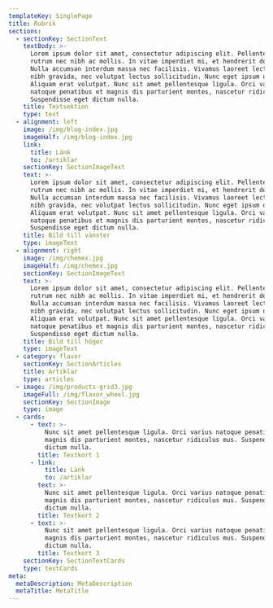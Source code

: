 ```yaml
---
templateKey: SinglePage
title: Rubrik
sections:
  - sectionKey: SectionText
    textBody: >-
      Lorem ipsum dolor sit amet, consectetur adipiscing elit. Pellentesque
      rutrum nec nibh ac mollis. In vitae imperdiet mi, et hendrerit dolor.
      Nulla accumsan interdum massa nec facilisis. Vivamus laoreet lectus ac
      nibh gravida, nec volutpat lectus sollicitudin. Nunc eget ipsum diam.
      Aliquam erat volutpat. Nunc sit amet pellentesque ligula. Orci varius
      natoque penatibus et magnis dis parturient montes, nascetur ridiculus mus.
      Suspendisse eget dictum nulla.
    title: Textsektion
    type: text
  - alignment: left
    image: /img/blog-index.jpg
    imageHalf: /img/blog-index.jpg
    link:
      title: Länk
      to: /artiklar
    sectionKey: SectionImageText
    text: >-
      Lorem ipsum dolor sit amet, consectetur adipiscing elit. Pellentesque
      rutrum nec nibh ac mollis. In vitae imperdiet mi, et hendrerit dolor.
      Nulla accumsan interdum massa nec facilisis. Vivamus laoreet lectus ac
      nibh gravida, nec volutpat lectus sollicitudin. Nunc eget ipsum diam.
      Aliquam erat volutpat. Nunc sit amet pellentesque ligula. Orci varius
      natoque penatibus et magnis dis parturient montes, nascetur ridiculus mus.
      Suspendisse eget dictum nulla.
    title: Bild till vänster
    type: imageText
  - alignment: right
    image: /img/chemex.jpg
    imageHalf: /img/chemex.jpg
    sectionKey: SectionImageText
    text: >-
      Lorem ipsum dolor sit amet, consectetur adipiscing elit. Pellentesque
      rutrum nec nibh ac mollis. In vitae imperdiet mi, et hendrerit dolor.
      Nulla accumsan interdum massa nec facilisis. Vivamus laoreet lectus ac
      nibh gravida, nec volutpat lectus sollicitudin. Nunc eget ipsum diam.
      Aliquam erat volutpat. Nunc sit amet pellentesque ligula. Orci varius
      natoque penatibus et magnis dis parturient montes, nascetur ridiculus mus.
      Suspendisse eget dictum nulla.
    title: Bild till höger
    type: imageText
  - category: flavor
    sectionKey: SectionArticles
    title: Artiklar
    type: articles
  - image: /img/products-grid3.jpg
    imageFull: /img/flavor_wheel.jpg
    sectionKey: SectionImage
    type: image
  - cards:
      - text: >-
          Nunc sit amet pellentesque ligula. Orci varius natoque penatibus et
          magnis dis parturient montes, nascetur ridiculus mus. Suspendisse eget
          dictum nulla.
        title: Textkort 1
      - link:
          title: Länk
          to: /artiklar
        text: >-
          Nunc sit amet pellentesque ligula. Orci varius natoque penatibus et
          magnis dis parturient montes, nascetur ridiculus mus. Suspendisse eget
          dictum nulla.
        title: Textkort 2
      - text: >-
          Nunc sit amet pellentesque ligula. Orci varius natoque penatibus et
          magnis dis parturient montes, nascetur ridiculus mus. Suspendisse eget
          dictum nulla.
        title: Textkort 3
    sectionKey: SectionTextCards
    type: textCards
meta:
  metaDescription: MetaDescription
  metaTitle: MetaTitle
---
```


